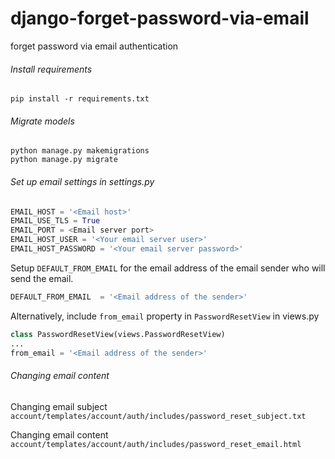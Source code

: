 # django-forget-password-via-email
forget password via email authentication


###### Install requirements

```
pip install -r requirements.txt
```

###### Migrate models
```
python manage.py makemigrations
python manage.py migrate
```
###### Set up email settings in settings.py

```python
EMAIL_HOST = '<Email host>'
EMAIL_USE_TLS = True
EMAIL_PORT = <Email server port>
EMAIL_HOST_USER = '<Your email server user>'
EMAIL_HOST_PASSWORD = '<Your email server password>'

```

Setup `DEFAULT_FROM_EMAIL` for the email address of the email sender who will send the email.
```python
DEFAULT_FROM_EMAIL  = '<Email address of the sender>'
```

Alternatively, include `from_email` property in  `PasswordResetView` in views.py
```python
class PasswordResetView(views.PasswordResetView)
...
from_email = '<Email address of the sender>'
```

###### Changing email content

Changing email subject
`account/templates/account/auth/includes/password_reset_subject.txt`

Changing email content
`account/templates/account/auth/includes/password_reset_email.html`

